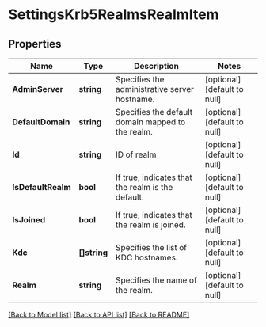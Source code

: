 # SettingsKrb5RealmsRealmItem

## Properties
Name | Type | Description | Notes
------------ | ------------- | ------------- | -------------
**AdminServer** | **string** | Specifies the administrative server hostname. | [optional] [default to null]
**DefaultDomain** | **string** | Specifies the default domain mapped to the realm. | [optional] [default to null]
**Id** | **string** | ID of realm | [optional] [default to null]
**IsDefaultRealm** | **bool** | If true, indicates that the realm is the default. | [optional] [default to null]
**IsJoined** | **bool** | If true, indicates that the realm is joined. | [optional] [default to null]
**Kdc** | **[]string** | Specifies the list of KDC hostnames. | [optional] [default to null]
**Realm** | **string** | Specifies the name of the realm. | [optional] [default to null]

[[Back to Model list]](../README.md#documentation-for-models) [[Back to API list]](../README.md#documentation-for-api-endpoints) [[Back to README]](../README.md)



